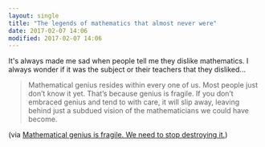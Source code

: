 ```yaml
---
layout: single
title: "The legends of mathematics that almost never were"
date: 2017-02-07 14:06
modified: 2017-02-07 14:06
---
```


It's always made me sad when people tell me they dislike mathematics.
I always wonder if it was the subject or their teachers that they disliked...

> Mathematical genius resides within every one of us. Most people just don’t know it yet. That’s because genius is fragile. If you don’t embraced genius and tend to with care, it will slip away, leaving behind just a subdued vision of the mathematicians we could have become.

(via [Mathematical genius is fragile. We need to stop destroying it.](https://medium.freecodecamp.com/mathematical-genius-is-fragile-society-needs-to-stop-destroying-it-5fdf3f08336e#.o72a1bds9))
